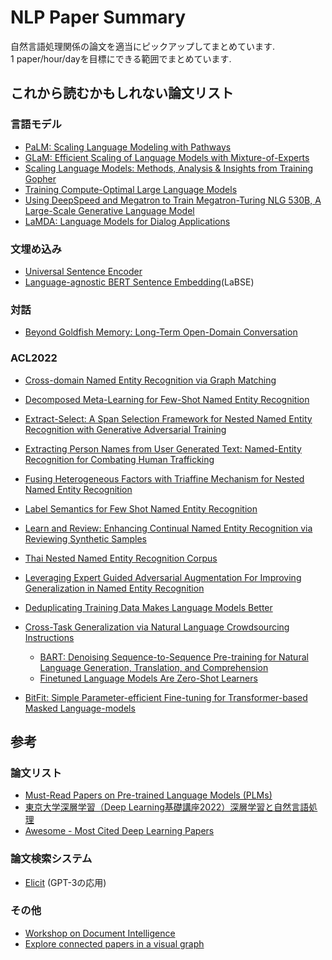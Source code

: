 # NLP Paper Summary
自然言語処理関係の論文を適当にピックアップしてまとめています.  
1 paper/hour/dayを目標にできる範囲でまとめています.

## これから読むかもしれない論文リスト
### 言語モデル
- [PaLM: Scaling Language Modeling with Pathways](https://arxiv.org/abs/2204.02311)
- [GLaM: Efficient Scaling of Language Models with Mixture-of-Experts](https://arxiv.org/abs/2112.06905)
- [Scaling Language Models: Methods, Analysis & Insights from Training Gopher](https://arxiv.org/abs/2112.11446)
- [Training Compute-Optimal Large Language Models](https://arxiv.org/abs/2203.15556)
- [Using DeepSpeed and Megatron to Train Megatron-Turing NLG 530B, A Large-Scale Generative Language Model](https://arxiv.org/abs/2201.11990)
- [LaMDA: Language Models for Dialog Applications](https://arxiv.org/abs/2201.08239)
### 文埋め込み
- [Universal Sentence Encoder](https://arxiv.org/abs/1803.11175)
- [Language-agnostic BERT Sentence Embedding](https://arxiv.org/abs/2007.01852)(LaBSE)
### 対話
- [Beyond Goldfish Memory: Long-Term Open-Domain Conversation](https://arxiv.org/abs/2107.07567)
### ACL2022
- [Cross-domain Named Entity Recognition via Graph Matching](https://aclanthology.org/2022.findings-acl.210/)
- [Decomposed Meta-Learning for Few-Shot Named Entity Recognition](https://aclanthology.org/2022.findings-acl.124/)
- [Extract-Select: A Span Selection Framework for Nested Named Entity Recognition with Generative Adversarial Training](https://aclanthology.org/2022.findings-acl.9/)
- [Extracting Person Names from User Generated Text: Named-Entity Recognition for Combating Human Trafficking](https://aclanthology.org/2022.findings-acl.225/)
- [Fusing Heterogeneous Factors with Triaffine Mechanism for Nested Named Entity Recognition](https://aclanthology.org/2022.findings-acl.250/)
- [Label Semantics for Few Shot Named Entity Recognition](https://aclanthology.org/2022.findings-acl.155/)
- [Learn and Review: Enhancing Continual Named Entity Recognition via Reviewing Synthetic Samples](https://aclanthology.org/2022.findings-acl.179/)
- [Thai Nested Named Entity Recognition Corpus](https://aclanthology.org/2022.findings-acl.116/)
- [Leveraging Expert Guided Adversarial Augmentation For Improving Generalization in Named Entity Recognition](https://aclanthology.org/2022.findings-acl.154/)

- [Deduplicating Training Data Makes Language Models Better](https://aclanthology.org/2022.acl-long.577/)
- [Cross-Task Generalization via Natural Language Crowdsourcing Instructions](https://aclanthology.org/2022.acl-long.244/)
  - [BART: Denoising Sequence-to-Sequence Pre-training for Natural Language Generation, Translation, and Comprehension](https://arxiv.org/abs/1910.13461)
  - [Finetuned Language Models Are Zero-Shot Learners](https://arxiv.org/abs/2109.01652)
- [BitFit: Simple Parameter-efficient Fine-tuning for Transformer-based Masked Language-models](https://aclanthology.org/2022.acl-short.1/)

## 参考
### 論文リスト
- [Must-Read Papers on Pre-trained Language Models (PLMs)](https://github.com/thunlp/PLMpapers)
- [東京大学深層学習（Deep Learning基礎講座2022）深層学習と自然言語処理](https://speakerdeck.com/verypluming/dong-jing-da-xue-shen-ceng-xue-xi-deep-learningji-chu-jiang-zuo-2022-shen-ceng-xue-xi-tozi-ran-yan-yu-chu-li)
- [Awesome - Most Cited Deep Learning Papers](https://project-awesome.org/terryum/awesome-deep-learning-papers)
### 論文検索システム
- [Elicit](https://elicit.org/search) (GPT-3の応用)
### その他
- [Workshop on Document Intelligence ](https://sites.google.com/view/di2019)
- [Explore connected papers in a visual graph](https://www.connectedpapers.com/)
